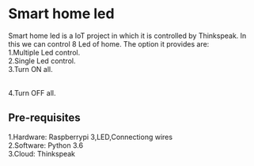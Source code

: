 # Smart home led
Smart home led  is a IoT project in which it is controlled by Thinkspeak. In this we can control 8 Led of home. 
The option it provides are: 
<br>
1.Multiple Led control.
<br>
2.Single Led control.
<br>
3.Turn ON all.

<br>
4.Turn OFF all.

## Pre-requisites
1.Hardware: Raspberrypi 3,LED,Connectiong wires
<br>
2.Software: Python 3.6
<br>
3.Cloud: Thinkspeak

